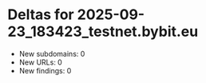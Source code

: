 # Deltas for 2025-09-23_183423_testnet.bybit.eu
- New subdomains: 0
- New URLs: 0
- New findings: 0
